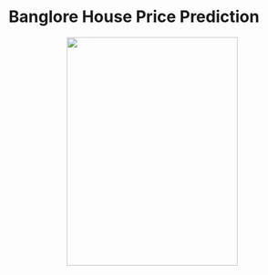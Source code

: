 # Banglore House Price Prediction
<div align="center">
<img src="https://github.com/Naga-kalyan/Machine_Learning/tree/master/END-TO-END-ML/BangloreHousePricePrediction/Imgs/bhp.gif" width="300" height="400">
</div>
